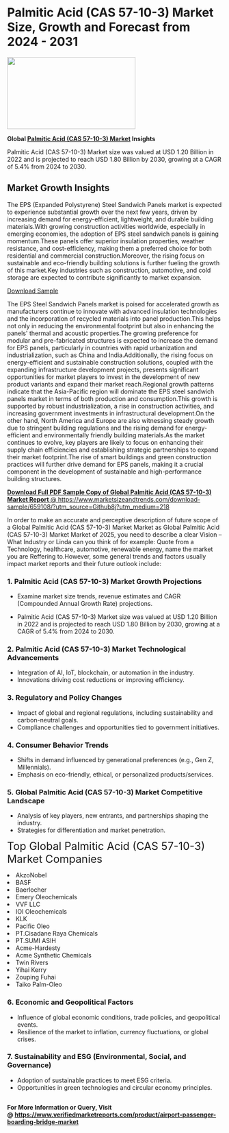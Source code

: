 <H1>Palmitic Acid (CAS 57-10-3) Market Size, Growth and Forecast from 2024 - 2031</H1><img class="aligncenter size-medium wp-image-584254" src="https://thirdeyenews.in/wp-content/uploads/2024/09/Global-Market-Research-300x168.jpeg" alt="" width="300" height="168" /><p><strong>Global&nbsp;<a href="https://www.marketsizeandtrends.com/download-sample/659108/?utm_source=Github8j?utm_medium=218">Palmitic Acid (CAS 57-10-3) Market</a> Insights</strong></p><p>Palmitic Acid (CAS 57-10-3) Market size was valued at USD 1.20 Billion in 2022 and is projected to reach USD 1.80 Billion by 2030, growing at a CAGR of 5.4% from 2024 to 2030.</p><p><h2>Market Growth Insights</h2> <p>The EPS (Expanded Polystyrene) Steel Sandwich Panels market is expected to experience substantial growth over the next few years, driven by increasing demand for energy-efficient, lightweight, and durable building materials.With growing construction activities worldwide, especially in emerging economies, the adoption of EPS steel sandwich panels is gaining momentum.These panels offer superior insulation properties, weather resistance, and cost-efficiency, making them a preferred choice for both residential and commercial construction.Moreover, the rising focus on sustainable and eco-friendly building solutions is further fueling the growth of this market.Key industries such as construction, automotive, and cold storage are expected to contribute significantly to market expansion.</p> <p><a href="#download-sample">Download Sample</a></p> <p>The EPS Steel Sandwich Panels market is poised for accelerated growth as manufacturers continue to innovate with advanced insulation technologies and the incorporation of recycled materials into panel production.This helps not only in reducing the environmental footprint but also in enhancing the panels' thermal and acoustic properties.The growing preference for modular and pre-fabricated structures is expected to increase the demand for EPS panels, particularly in countries with rapid urbanization and industrialization, such as China and India.Additionally, the rising focus on energy-efficient and sustainable construction solutions, coupled with the expanding infrastructure development projects, presents significant opportunities for market players to invest in the development of new product variants and expand their market reach.Regional growth patterns indicate that the Asia-Pacific region will dominate the EPS steel sandwich panels market in terms of both production and consumption.This growth is supported by robust industrialization, a rise in construction activities, and increasing government investments in infrastructural development.On the other hand, North America and Europe are also witnessing steady growth due to stringent building regulations and the rising demand for energy-efficient and environmentally friendly building materials.As the market continues to evolve, key players are likely to focus on enhancing their supply chain efficiencies and establishing strategic partnerships to expand their market footprint.The rise of smart buildings and green construction practices will further drive demand for EPS panels, making it a crucial component in the development of sustainable and high-performance building structures.<p><a href="#get-more"></p><p><span class=""><strong>Download Full PDF Sample Copy of Global Palmitic Acid (CAS 57-10-3) Market Report</strong> @ <a href="https://www.marketsizeandtrends.com/download-sample/659108/?utm_source=Github8j?utm_medium=218" target="_blank">https://www.marketsizeandtrends.com/download-sample/659108/?utm_source=Github8j?utm_medium=218</a></span></p><p>In order to make an accurate and perceptive description of future scope of a Global&nbsp;Palmitic Acid (CAS 57-10-3) Market Market as Global&nbsp;Palmitic Acid (CAS 57-10-3) Market Market of 2025, you need to describe a clear Vision &ndash; What Industry or Linda can you think of for example: Quote from a Technology, healthcare, automotive, renewable energy, name the market you are Reffering to.However, some general trends and factors usually impact market reports and their future outlook include:</p><h3>1.&nbsp;<strong>Palmitic Acid (CAS 57-10-3) Market Growth Projections</strong></h3><ul><li>Examine market size trends, revenue estimates and CAGR (Compounded Annual Growth Rate) projections.</li><li><p>Palmitic Acid (CAS 57-10-3) Market size was valued at USD 1.20 Billion in 2022 and is projected to reach USD 1.80 Billion by 2030, growing at a CAGR of 5.4% from 2024 to 2030.</p></li></ul><h3>2.&nbsp;<strong>Palmitic Acid (CAS 57-10-3) Market Technological Advancements</strong></h3><ul><li>Integration of AI, IoT, blockchain, or automation in the industry.</li><li>Innovations driving cost reductions or improving efficiency.</li></ul><h3>3.&nbsp;<strong>Regulatory and Policy Changes</strong></h3><ul><li>Impact of global and regional regulations, including sustainability and carbon-neutral goals.</li><li>Compliance challenges and opportunities tied to government initiatives.</li></ul><h3>4.&nbsp;<strong>Consumer Behavior Trends</strong></h3><ul><li>Shifts in demand influenced by generational preferences (e.g., Gen Z, Millennials).</li><li>Emphasis on eco-friendly, ethical, or personalized products/services.</li></ul><h3>5.&nbsp;<strong>Global Palmitic Acid (CAS 57-10-3) Market Competitive Landscape</strong></h3><ul><li>Analysis of key players, new entrants, and partnerships shaping the industry.</li><li>Strategies for differentiation and market penetration.</li></ul><p data-pm-slice="1 1 []"><span style="color: inherit; font-family: inherit; font-size: 25px;">Top Global Palmitic Acid (CAS 57-10-3) Market Companies</span></p><div class="" data-test-id=""><p><li>AkzoNobel</li><li> BASF</li><li> Baerlocher</li><li> Emery Oleochemicals</li><li> VVF LLC</li><li> IOI Oleochemicals</li><li> KLK</li><li> Pacific Oleo</li><li> PT.Cisadane Raya Chemicals</li><li> PT.SUMI ASIH</li><li> Acme-Hardesty</li><li> Acme Synthetic Chemicals</li><li> Twin Rivers</li><li> Yihai Kerry</li><li> Zouping Fuhai</li><li> Taiko Palm-Oleo</li></p></div><h3>6.&nbsp;<strong>Economic and Geopolitical Factors</strong></h3><ul><li>Influence of global economic conditions, trade policies, and geopolitical events.</li><li>Resilience of the market to inflation, currency fluctuations, or global crises.</li></ul><h3>7.&nbsp;<strong>Sustainability and ESG (Environmental, Social, and Governance)</strong></h3><ul><li>Adoption of sustainable practices to meet ESG criteria.</li><li>Opportunities in green technologies and circular economy principles.</li></ul><h2><strong style="font-size: 14px;">For More Information or Query, Visit @&nbsp;</strong><a style="background-color: #ffffff; font-size: 14px;" href="https://www.marketsizeandtrends.com/report/palmitic-acid-cas-57-10-3-market/" target="_blank">https://www.verifiedmarketreports.com/product/airport-passenger-boarding-bridge-market</a></h2>